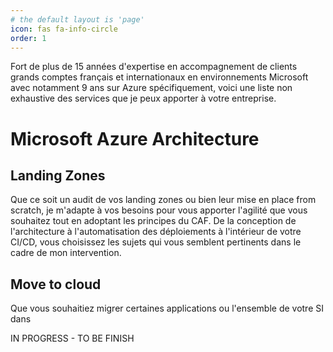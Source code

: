 ```yaml
---
# the default layout is 'page'
icon: fas fa-info-circle
order: 1
---
```



Fort de plus de 15 années d'expertise en accompagnement de clients grands comptes français et internationaux en environnements Microsoft avec notamment 9 ans sur Azure spécifiquement, voici une liste non exhaustive des services que je peux apporter à votre entreprise.

# Microsoft Azure Architecture

## Landing Zones

Que ce soit un audit de vos landing zones ou bien leur mise en place from scratch, je m'adapte à vos besoins pour vous apporter l'agilité que vous souhaitez tout en adoptant les principes du CAF. 
De la conception de l'architecture à l'automatisation des déploiements à l'intérieur de votre CI/CD, vous choisissez les sujets qui vous semblent pertinents dans le cadre de mon intervention.

## Move to cloud

Que vous souhaitiez migrer certaines applications ou l'ensemble de votre SI dans



IN PROGRESS - TO BE FINISH